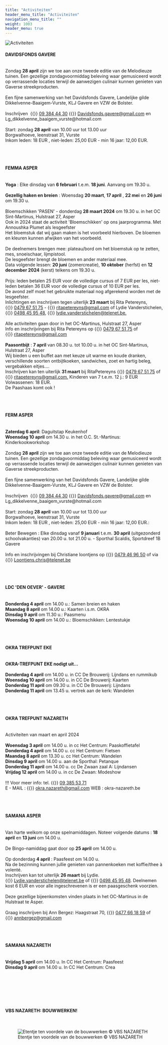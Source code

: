 ```yaml
---
title: "Activiteiten"
header_menu_title: "Activiteiten"
navigation_menu_title: ""
weight: 1003
header_menu: true
---
```


![Activiteiten](images/activiteiten.jpg)




#### DAVIDSFONDS GAVERE
<br>
Zondag <b>28 april</b> zijn we toe aan onze tweede editie van de Melodieuze tuinen. Een gezellige zondagvoormiddag beleving waar gemusiceerd wordt op verrassende locaties terwijl de aanwezigen culinair kunnen genieten van Gaverse streekproducten.<br>
<br>
Een fijne samenwerking van het Davidsfonds Gavere, Landelijke gilde Dikkelvenne-Baaigem-Vurste, KLJ Gavere en VZW de Bolster.<br>
<br>
Inschrijven  {{<icon class="fa fa-phone">}}&nbsp;<a href="tel:093844430">09 384 44 30</a> {{<icon class="fa fa-envelope">}}&nbsp;<a href="Davidsfonds.gavere@gmail.com">Davidsfonds.gavere@gmail.com</a> en Lg_dikkelvenne_baaigem_vurste@hotmail.com<br>
<br>
Start: zondag <b>28 april</b> van 10.00 uur tot 13.00 uur<br>
Borgwalhoeve, leenstraat 31, Vurste<br>
Inkom leden: 18 EUR , niet-leden: 25,00 EUR - min 16 jaar: 12,00 EUR.<br>
<br>
<br>
<br>





#### FEMMA ASPER
<br>
<b>Yoga</b> : Elke dinsdag van <b>6 februari</b> t.e.m. <b>18 juni</b>. Aanvang om 19.30 u.<br>
<br>
<b>Gezellig haken en breien</b> : Woensdag <b>20 maart</b>, <b>17 april</b> , <b>22 mei</b> en <b>26 juni</b> om 19.30 u.<br>
<br>
Bloemschikken 'PASEN' - donderdag <b>28 maart 2024</b> om 19.30 u. in het OC Sint-Martinus, Hulstraat 27, Asper<br>
Ook in 2024 staat de activiteit 'Bloemschikken' op ons jaarprogramma. Met Annoushka Plumet als lesgeefster<br>
Het bloemstuk dat wij gaan maken is het voorbeeld hierboven. De bloemen en kleuren kunnen afwijken van het voorbeeld.<br>
<br>
De deelnemers brengen mee: plateau/bord om het bloemstuk op te zetten, mes, snoeischaar, lijmpistool.<br>
De lesgeefster brengt de bloemen en ander materiaal mee.<br>
Data volgende lessen: <b>20 juni</b> (zomercreatie), <b>10 oktober</b> (herfst) en <b>12 december 2024</b> (kerst) telkens om 19.30 u.<br>
<br>
Prijs: leden betalen 25 EUR voor de volledige cursus of 7 EUR per les, niet-leden betalen 36 EUR voor de volledige cursus of 10 EUR per les.<br>
De avond zelf moet het gebruikte materiaal nog afgerekend worden met de lesgeefster.<br>
Inlichtingen en inschrijven tegen uiterlijk <b>23 maart</b> bij Rita Petereyns, {{<icon class="fa fa-phone">}}&nbsp;<a href="tel:0479675175">0479 67 51 75</a> - {{<icon class="fa fa-envelope">}}&nbsp;<a href="ritapetereyns@gmail.com">ritapetereyns@gmail.com</a> of Lydie Vanderstichelen, {{<icon class="fa fa-phone">}}&nbsp;<a href="tel:0498459548">0498 45 95 48</a>, {{<icon class="fa fa-envelope">}}&nbsp;<a href="lydie.vanderstichelen@telenet.be.">lydie.vanderstichelen@telenet.be.</a><br>
<br>
Alle activiteiten gaan door in het OC-Martinus, Hulstraat 27, Asper<br>
Info en inschrijvingen bij Rita Petereyns op {{<icon class="fa fa-phone">}}&nbsp;<a href="tel:0479675175">0479 67 51 75</a> of {{<icon class="fa fa-envelope">}}&nbsp;<a href="ritapetereyns@gmail.com">ritapetereyns@gmail.com</a><br>
<br>
<b>Paasontbijt</b> : <b>7 april</b> van 08.30 u. tot 10.00 u. in het OC Sint-Martinus, Hulstraat 27, Asper<br>
Wij bieden u een buffet aan met keuze uit warme en koude dranken, verschillende soorten ontbijtkoeken, sandwiches, zoet en hartig beleg, vergebakken eitjes....<br>
Inschrijven kan ten uiterlijk <b>31 maart</b> bij RitaPetereyns {{<icon class="fa fa-phone">}}&nbsp;<a href="tel:0479675175">0479 67 51 75</a> of {{<icon class="fa fa-envelope">}}&nbsp;<a href="ritapetereyns@gmail.com.">ritapetereyns@gmail.com.</a> Kinderen van 7 t.e.m. 12 j.: 9 EUR<br>
Volwassenen: 18 EUR.<br>
De Paashaas komt ook !<br>
<br>
<br>
<br>





#### FERM ASPER
<br>
<b>Zaterdag 6 april</b>: Daguitstap Keukenhof<br>
<b>Woensdag 10 april</b> om 14.30 u. in het O.C. St.-Martinus: Kinderkookworkshop<br>
<br>
Zondag <b>28 april</b> zijn we toe aan onze tweede editie van de Melodieuze tuinen. Een gezellige zondagvoormiddag beleving waar gemusiceerd wordt op verrassende locaties terwijl de aanwezigen culinair kunnen genieten van Gaverse streekproducten.<br>
<br>
Een fijne samenwerking van het Davidsfonds Gavere, Landelijke gilde Dikkelvenne-Baaigem-Vurste, KLJ Gavere en VZW de Bolster.<br>
<br>
Inschrijven  {{<icon class="fa fa-phone">}}&nbsp;<a href="tel:093844430">09 384 44 30</a> {{<icon class="fa fa-envelope">}}&nbsp;<a href="Davidsfonds.gavere@gmail.com">Davidsfonds.gavere@gmail.com</a> en Lg_dikkelvenne_baaigem_vurste@hotmail.com<br>
<br>
Start: zondag <b>28 april</b> van 10.00 uur tot 13.00 uur<br>
Borgwalhoeve, leenstraat 31, Vurste<br>
Inkom leden: 18 EUR , niet-leden: 25,00 EUR - min 16 jaar: 12,00 EUR.:<br>
<br>
Beter Bewegen : Elke dinsdag vanaf <b>9 januari</b> t.e.m. <b>30 april</b> (uitgezonderd schoolvakanties) van 20.00 u. tot 21.00 u. - Sporthal Scaldis, Sportdreef 1B Gavere<br>
<br>
Info en inschrijvingen bij Christiane loontjens op {{<icon class="fa fa-phone">}}&nbsp;<a href="tel:0479469650">0479 46 96 50</a> of via {{<icon class="fa fa-envelope">}}&nbsp;<a href="Loontjens.chris@telenet.be">Loontjens.chris@telenet.be</a><br>
<br>
<br>
<br>





#### LDC 'DEN OEVER' - GAVERE
<br>
<b>Donderdag 4 april</b> om 14.00 u.: Samen breien en haken<br>
<b>Maandag 8 april</b> om 14.00 u.: Kaarten i.s.m. OKRA<br>
<b>Dinsdag 9 april</b> om 11.30 u.: Paasmenu<br>
<b>Woensdag 10 april</b> om 14.00 u.: Bloemschikken: Lentestukje<br>
<br>
<br>
<br>





#### OKRA TREFPUNT EKE
<br>
<b>OKRA-TREFPUNT EKE nodigt uit...</b><br>
<br>
<b>Donderdag 4 april</b> om 14.00 u. in CC De Brouwerij: Lijndans en rummikub<br>
<b>Woensdag 10 april</b> om 14.00 u. in CC De Brouwerij: Kaarten<br>
<b>Donderdag 11 april</b> om 09.30 u. in CC De Brouwerij: Lijndans<br>
<b>Donderdag 11 april</b> om 13.45 u. vertrek aan de kerk: Wandelen<br>
<br>
<br>
<br>





#### OKRA TREFPUNT NAZARETH
<br>
Activiteiten van maart en april 2024<br>
<br>
<b>Woensdag 3 april</b> om 14.00 u. in cc Het Centrum: Paaskoffietafel<br>
<b>Donderdag 4 april</b> om 14.00 u. cc Het Centrum: Fietsen<br>
<b>Maandag 8 april</b> om 13.30 u. cc Het Centrum: Wandelen<br>
<b>Dinsdag 9 april</b> om 14.00 u. aan de Sporthal: Petanque<br>
<b>Donderdag 11 april</b> om 14.00 u. cc De Zwaan zaal A: Lijndansen<br>
<b>Vrijdag 12 april</b> om 14.00 u. in cc De Zwaan: Modeshow<br>
<br>
!!! Voor meer info: tel. {{<icon class="fa fa-phone">}}&nbsp;<a href="tel:093855371">09 385 53 71</a><br>
E - MAIL : {{<icon class="fa fa-envelope">}}&nbsp;<a href="okra.nazareth@gmail.com">okra.nazareth@gmail.com</a> WEB : okra-nazareth.be<br>
<br>
<br>
<br>





#### SAMANA ASPER
<br>
Van harte welkom op onze spelnamiddagen. Noteer volgende datums : <b>18 april</b> en <b>13 juni</b> om 14.00 u.<br>
<br>
De Bingo-namiddag gaat door op <b>25 april</b> om 14.00 u.<br>
<br>
Op donderdag <b>4 april</b> : Paasfeest om 14.00 u.<br>
Na de bezinning kunnen jullie genieten van pannenkoeken met koffie/thee à volenté.<br>
Inschrijven kan tot uiterlijk <b>26 maart</b> bij Lydie.<br>
{{<icon class="fa fa-envelope">}}&nbsp;<a href="Lydie.vanderstichelen@telenet.be">Lydie.vanderstichelen@telenet.be</a> of {{<icon class="fa fa-phone">}}&nbsp;<a href="tel:0498459548">0498 45 95 48</a>. Deelnemen kost 6 EUR en voor alle ingeschrevenen is er een paasgeschenk voorzien.<br>
<br>
Deze gezellige bijeenkomsten vinden plaats in het OC-Martinus in de Hulstraat te Asper.<br>
<br>
Graag inschrijven bij Ann Bergez: Haagstraat 70, {{<icon class="fa fa-phone">}}&nbsp;<a href="tel:0477661859">0477 66 18 59</a> of {{<icon class="fa fa-envelope">}}&nbsp;<a href="annbergez@gmail.com">annbergez@gmail.com</a><br>
<br>
<br>
<br>





#### SAMANA NAZARETH
<br>
<b>Vrijdag 5 april</b> om 14.00 u. In CC Het Centrum: Paasfeest<br>
<b>Dinsdag 9 april</b> om 14.00 u. In CC Het Centrum: Crea<br>
<br>
<br>
<br>
<br>
<br>
<br>





#### VBS NAZARETH: BOUWWERKEN!
<br>
<figure><img src="images/pb-ne.jpg" alt=" Etentje ten voordele van de bouwwerken © VBS NAZARETH" style="max-height: 500px; max-width: 500px;" /><figcaption> Etentje ten voordele van de bouwwerken © VBS NAZARETH</figcaption></figure><br>
<br>
<br>
<br>


